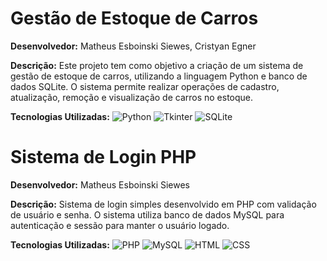 # Gestão de Estoque de Carros

**Desenvolvedor:** Matheus Esboinski Siewes, Cristyan Egner<br>

**Descrição:** Este projeto tem como objetivo a criação de um sistema de gestão de estoque de carros, utilizando a linguagem Python e banco de dados SQLite. O sistema permite realizar operações de cadastro, atualização, remoção e visualização de carros no estoque.<br>

**Tecnologias Utilizadas:**
![Python](https://img.shields.io/badge/python-3.9-blue?logo=python&logoColor=white)
![Tkinter](https://img.shields.io/badge/Tkinter-5C7B1F?logo=tkinter&logoColor=white)
![SQLite](https://img.shields.io/badge/SQLite-003B57?logo=sqlite&logoColor=white)

# Sistema de Login PHP

**Desenvolvedor:** Matheus Esboinski Siewes<br>

**Descrição:** Sistema de login simples desenvolvido em PHP com validação de usuário e senha. O sistema utiliza banco de dados MySQL para autenticação e sessão para manter o usuário logado.<br>

**Tecnologias Utilizadas:**
![PHP](https://img.shields.io/badge/PHP-8.0-blue?logo=php&logoColor=white)
![MySQL](https://img.shields.io/badge/MySQL-005C84?logo=mysql&logoColor=white)
![HTML](https://img.shields.io/badge/HTML-5E6C7C?logo=html5&logoColor=white)
![CSS](https://img.shields.io/badge/CSS-1572B6?logo=css3&logoColor=white)
